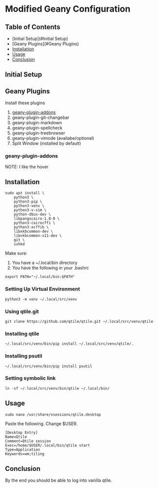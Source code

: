 Modified Geany Configuration
============================

## Table of Contents

- [Initial Setup](#Initial Setup)
- [Geany Plugins](#Geany Plugins)
- [Installation](#installation)
- [Usage](#usage)
- [Conclusion](#conclusion)

##  Initial Setup



## Geany Plugins
Install these plugins

1. [geany-plugin-addons](#geany-plugin-addons)
2. geany-plugin-git-changebar 
3. geany-plugin-markdown
4. geany-plugin-spellcheck 
5. geany-plugin-treebrowser 
6. geany-plugin-vimode (availabe/optional) 
7. Split Window (installed by default)

### geany-plugin-addons
NOTE: I like the hover 



## Installation

```
sudo apt install \
    python3 \
    python3-pip \
    python3-venv \
    python3-v-sim \
    python-dbus-dev \
    libpangocairo-1.0-0 \
    python3-cairocffi \
    python3-xcffib \
    libxkbcommon-dev \
    libxkbcommon-x11-dev \
    git \
    sxhkd

```
Make sure:

1. You have a ~/.local/bin directory
2. You have the following in your .bashrc

```
export PATH="~/.local/bin:$PATH"

```

### Setting Up Virtual Environment

```
python3 -m venv ~/.local/src/venv
```

### Using qtile.git
```
git clone https://github.com/qtile/qtile.git ~/.local/src/venv/qtile

```

### Installing qtile 
```
~/.local/src/venv/bin/pip install ~/.local/src/venv/qtile/.

```
### Installing psutil
```
~/.local/src/venv/bin/pip install psutil

```
### Setting symbolic link
```
ln -sf ~/.local/src/venv/bin/qtile ~/.local/bin/

```

## Usage

```
sudo nano /usr/share/xsessions/qtile.desktop

```

Paste the following.  Change $USER.
```
[Desktop Entry]
Name=Qtile
Comment=Qtile session
Exec=/home/$USER/.local/bin/qtile start
Type=Application
Keywords=wm;tiling

```

## Conclusion

By the end you should be able to log into vanilla qtile.
